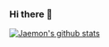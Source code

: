 ### Hi there 👋

<!--
**AnswerAIL/AnswerAIL** is a ✨ _special_ ✨ repository because its `README.md` (this file) appears on your GitHub profile.

Here are some ideas to get you started:

- 🔭 I’m currently working on ...
- 🌱 I’m currently learning ...
- 👯 I’m looking to collaborate on ...
- 🤔 I’m looking for help with ...
- 💬 Ask me about ...
- 📫 How to reach me: ...
- 😄 Pronouns: ...
- ⚡ Fun fact: ...
-->


[![Jaemon's github stats](https://github-readme-stats.vercel.app/api?username=AnswerAIL&show_icons=true&theme=highcontrast&locale=cn)](https://github.com/anuraghazra/github-readme-stats)


